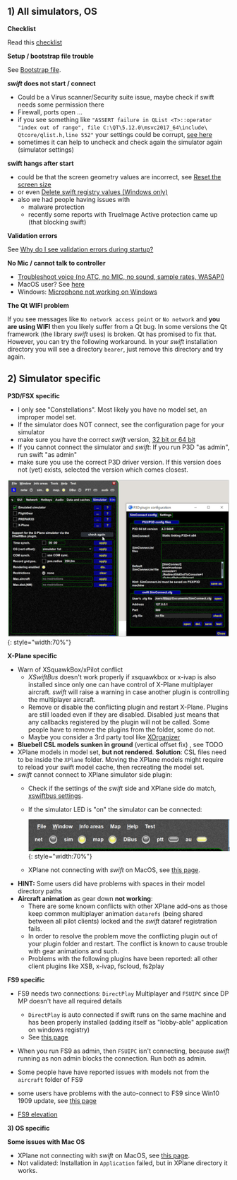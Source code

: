 <!--
    SPDX-FileCopyrightText: Copyright (C) swift Project Community / Contributors
    SPDX-License-Identifier: GFDL-1.3-only
-->

## 1) All simulators, OS

**Checklist**

Read this [checklist](../home/checklist_first_flight.md)

**Setup / bootstrap file trouble**

See [Bootstrap file](./bootstrap.md).

***swift* does not start / connect**

- Could be a Virus scanner/Security suite issue, maybe check if swift needs some permission there
- Firewall, ports open ...
- if you see something like
    `"ASSERT failure in QList <T>::operator "index out of range", file C:\QT\5.12.0\msvc2017_64\include\ Qtcore/qlist.h,line 552"`
    your settings could be corrupt, [see here](./../documentation/flying/settings/reset_screen_size.md)
- sometimes it can help to uncheck and check again the simulator again (simulator settings)

**swift hangs after start**

- could be that the screen geometry values are incorrect, see [Reset the screen size](./../documentation/flying/settings/reset_screen_size.md)
- or even [Delete swift registry values (Windows only)](./delete_registry_values.md)
- also we had people having issues with
    - malware protection
    - recently some reports with TrueImage Active protection came up (that blocking swift)

**Validation errors**

See [Why do I see validation errors during startup?](./../documentation/flying/why_validation_errors.md)

**No Mic / cannot talk to controller**

-   [Troubleshoot voice (no ATC, no MIC, no sound, sample rates, WASAPI)](./voice.md)
-   MacOS user? See [here](./no_sound_macos.md)
-   Windows: [Microphone not working on Windows](./no_microphone_windows.md)

**The Qt WIFI problem**

If you see messages like `No network access point` or `No network` and **you are using WIFI** then you likely suffer from a Qt bug.
In some versions the Qt framework (the library *swift* uses) is broken.
Qt has promised to fix that.
However, you can try the following workaround.
In your *swift* installation directory you will see a directory `bearer`, just remove this directory and try again.

## 2) Simulator specific

**P3D/FSX specific**

- I only see "Constellations".
  Most likely you have no model set, an improper model set.
- If the simulator does NOT connect, see the configuration page for your simulator
- make sure you have the correct *swift* version, [32 bit or 64 bit](./../documentation/flying/p3d_64_or_32.md)
- If you cannot connect the simulator and *swift*: If you run P3D "as admin\", run swift "as admin"
- make sure you use the correct P3D driver version.
  If this version does not (yet) exists, selected the version which comes closest.

![](./../img/driver.jpg){: style="width:70%"}

**X-Plane specific**

- Warn of XSquawkBox/xPilot conflict
    - *XSwiftBus* doesn\'t work properly if xsquawkbox or x-ivap is also installed since only one can have control of X-Plane multiplayer aircraft.
        *swift* will raise a warning in case another plugin is controlling the multiplayer aircraft.
    - Remove or disable the conflicting plugin and restart X-Plane.
      Plugins are still loaded even if they are disabled.
      Disabled just means that any callbacks registered by the plugin will not be called.
      Some people have to remove the plugins from the folder, some do not.
    - Maybe you consider a 3rd party tool like [XOrganizer](./faq/xp_landing_gear/deactivate_plugins_xorganizer.md)
- **Bluebell CSL models sunken in ground** (vertical offset fix) , see TODO
- XPlane models in model set, **but not rendered**.
    **Solution**: CSL files need to be inside the `XPlane` folder.
    Moving the XPlane models might require to reload your swift model cache, then recreating the model set.
- *swift* cannot connect to XPlane simulator side plugin:
    - Check if the settings of the *swift* side and XPlane side do match, [xswiftbus settings](./../documentation/flying/settings/xswiftbus.md).
    - If the simulator LED is "on" the simulator can be connected:

        ![](./../img/swift_LED_bar.jpg){: style="width:70%"}

    - XPlane not connecting with *swift* on MacOS, see [this page](./xp_on_macos.md).
- **HINT:** Some users did have problems with spaces in their model directory paths
- **Aircraft animation** as gear down **not working**:
    - There are some known conflicts with other XPlane add-ons as those keep common multiplayer animation `datarefs` (being shared between all pilot clients) locked and the *swift* dataref registration fails.
    - In order to resolve the problem move the conflicting plugin out of your plugin folder and restart.
      The conflict is known to cause trouble with gear animations and such.
    - Problems with the following plugins have been reported: all other client plugins like XSB, x-ivap, fscloud, fs2play

**FS9 specific**

- FS9 needs two connections: `DirectPlay` Multiplayer and `FSUIPC` since DP MP doesn't have all required details
    - `DirectPlay` is auto connected if swift runs on the same machine and has been properly installed (adding itself as "lobby-able" application on windows registry)
    - See [this page](./connect_fs9_manually.md)

- When you run FS9 as admin, then `FSUIPC` isn't connecting, because *swift* running as non admin blocks the connection.
  Run both as admin.
- Some people have have reported issues with models not from the `aircraft` folder of FS9
-   some users have problems with the auto-connect to FS9 since Win10 1909 update, see [this page](./connect_fs9_manually.md)
-   [FS9 elevation](./../home/install/fs9/fs9_ground_elevation.md)

**3) OS specific**

**Some issues with Mac OS**

- XPlane not connecting with *swift* on MacOS, see [this page](./xp_on_macos.md).
- Not validated: Installation in `Application` failed, but in XPlane directory it works.
